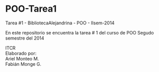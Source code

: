 POO-Tarea1
==========

Tarea #1 - BibliotecaAlejandrina - POO - IIsem-2014

En este repositorio se encuentra la tarea # 1 del curso de POO Segudo semestre del 2014

 ITCR              
 Elaborado por:    
 Ariel Monteo M.   
 Fabián Monge G.   


